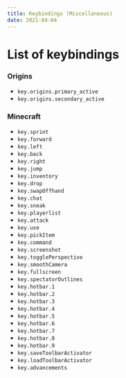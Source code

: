 ```yaml
---
title: Keybindings (Miscellaneous)
date: 2021-04-04
---
```


# List of keybindings

### Origins

* `key.origins.primary_active`
* `key.origins.secondary_active`

### Minecraft

* `key.sprint`
* `key.forward`
* `key.left`
* `key.back`
* `key.right`
* `key.jump`
* `key.inventory`
* `key.drop`
* `key.swapOffhand`
* `key.chat`
* `key.sneak`
* `key.playerlist`
* `key.attack`
* `key.use`
* `key.pickItem`
* `key.command`
* `key.screenshot`
* `key.togglePerspective`
* `key.smoothCamera`
* `key.fullscreen`
* `key.spectatorOutlines`
* `key.hotbar.1`
* `key.hotbar.2`
* `key.hotbar.3`
* `key.hotbar.4`
* `key.hotbar.5`
* `key.hotbar.6`
* `key.hotbar.7`
* `key.hotbar.8`
* `key.hotbar.9`
* `key.saveToolbarActivator`
* `key.loadToolbarActivator`
* `key.advancements`
